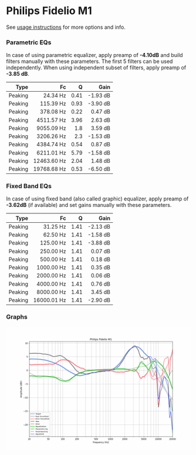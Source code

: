 # Philips Fidelio M1
See [usage instructions](https://github.com/jaakkopasanen/AutoEq#usage) for more options and info.

### Parametric EQs
In case of using parametric equalizer, apply preamp of **-4.10dB** and build filters manually
with these parameters. The first 5 filters can be used independently.
When using independent subset of filters, apply preamp of **-3.85 dB**.

| Type    | Fc          |    Q | Gain     |
|--------:|------------:|-----:|---------:|
| Peaking | 24.34 Hz    | 0.41 | -1.93 dB |
| Peaking | 115.39 Hz   | 0.93 | -3.90 dB |
| Peaking | 378.08 Hz   | 0.22 | 0.47 dB  |
| Peaking | 4511.57 Hz  | 3.96 | 2.63 dB  |
| Peaking | 9055.09 Hz  | 1.8  | 3.59 dB  |
| Peaking | 3206.26 Hz  | 2.3  | -1.53 dB |
| Peaking | 4384.74 Hz  | 0.54 | 0.87 dB  |
| Peaking | 6211.01 Hz  | 5.79 | -1.58 dB |
| Peaking | 12463.60 Hz | 2.04 | 1.48 dB  |
| Peaking | 19768.68 Hz | 0.53 | -6.50 dB |

### Fixed Band EQs
In case of using fixed band (also called graphic) equalizer, apply preamp of **-3.62dB**
(if available) and set gains manually with these parameters.

| Type    | Fc          |    Q | Gain     |
|--------:|------------:|-----:|---------:|
| Peaking | 31.25 Hz    | 1.41 | -2.13 dB |
| Peaking | 62.50 Hz    | 1.41 | -1.58 dB |
| Peaking | 125.00 Hz   | 1.41 | -3.88 dB |
| Peaking | 250.00 Hz   | 1.41 | 0.07 dB  |
| Peaking | 500.00 Hz   | 1.41 | 0.18 dB  |
| Peaking | 1000.00 Hz  | 1.41 | 0.35 dB  |
| Peaking | 2000.00 Hz  | 1.41 | 0.06 dB  |
| Peaking | 4000.00 Hz  | 1.41 | 0.76 dB  |
| Peaking | 8000.00 Hz  | 1.41 | 3.45 dB  |
| Peaking | 16000.01 Hz | 1.41 | -2.90 dB |

### Graphs
![](./Philips%20Fidelio%20M1.png)